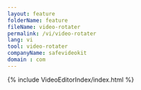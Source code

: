 ```yaml
---
layout: feature
folderName: feature
fileName: video-rotater
permalink: /vi/video-rotater
lang: vi
tool: video-rotater
companyName: safevideokit
domain : com
---
```


{% include VideoEditorIndex/index.html %}

   